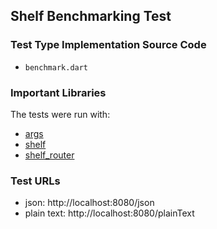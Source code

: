 ## Shelf Benchmarking Test

### Test Type Implementation Source Code

- `benchmark.dart`

### Important Libraries

The tests were run with:

- [args](https://pub.dev/packages/args)
- [shelf](https://pub.dev/packages/shelf)
- [shelf_router](https://pub.dev/packages/shelf_router)


### Test URLs

- json: http://localhost:8080/json
- plain text: http://localhost:8080/plainText
